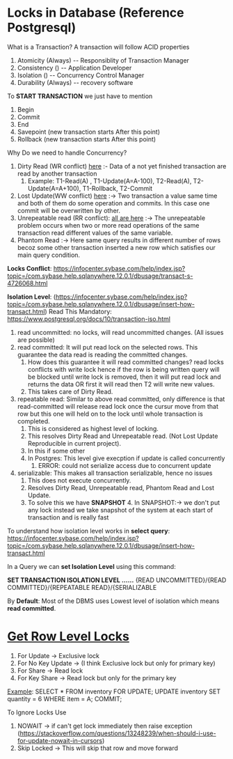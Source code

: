 # Locks in Database (Reference Postgresql)

What is a Transaction?
A transaction will follow ACID properties
1. Atomicity (Always) -- Responsiblity of Transaction Manager
2. Consistency () -- Application Developer
3. Isolation () -- Concurrency Control Manager 
4. Durability (Always) -- recovery software

To **START TRANSACTION** we just have to mention 
1. Begin
2. Commit
3. End
4. Savepoint (new transaction starts After this point)
5. Rollback (new transaction starts After this point)

Why Do we need to handle Concurrency?
1. Dirty Read (WR conflict) [here](https://www.tutorialspoint.com/what-is-dirty-read-in-a-transaction-dbms) :- Data of a not yet finished transaction are read by another transaction
   1. Example: T1-Read(A) , T1-Update(A=A-100), T2-Read(A), T2-Update(A=A+100), T1-Rollback, T2-Commit
2. Lost Update(WW conflict) [here](https://www.tutorialspoint.com/explain-the-main-problems-in-concurrency-control-dbms) :-> Two transaction a value same time and both of them do some operation and commits. In this case one commit will be overwritten by other.
3. Unrepeatable read (RR conflict): [all are here](https://www.geeksforgeeks.org/concurrency-problems-in-dbms-transactions/) :-> The unrepeatable problem occurs when two or more read operations of the same transaction read different values of the same variable.
4. Phantom Read :-> Here same query results in different number of rows becoz some other transaction inserted a new row which satisfies our main query condition.

**Locks Conflict**: https://infocenter.sybase.com/help/index.jsp?topic=/com.sybase.help.sqlanywhere.12.0.1/dbusage/transact-s-4726068.html

**Isolation Level**: (https://infocenter.sybase.com/help/index.jsp?topic=/com.sybase.help.sqlanywhere.12.0.1/dbusage/insert-how-transact.html)
Read This Mandatory: https://www.postgresql.org/docs/10/transaction-iso.html

1. read uncommitted: no locks, will read uncommitted changes. (All issues are possible)
2. read committed: It will put read lock on the selected rows. This guarantee the data read is reading the committed changes.
   1. How does this guarantee it will read committed changes? read locks conflicts with write lock hence if the row is being written query will be blocked until write lock is removed, then it will put read lock and returns the data OR first it will read then T2 will write new values.
   2. This takes care of Dirty Read.
3. repeatable read: Similar to above read committed, only difference is that read-committed will release read lock once the cursur move from that row but this one will held on to the lock until whole transaction is completed.
   1. This is considered as highest level of locking.
   2. This resolves Dirty Read and Unrepeatable read. (Not Lost Update Reproducible in current project).
   3. In this if some other 
   4. In Postgres: This level give execption if update is called concurrently
      1. ERROR: could not serialize access due to concurrent update
4. serializable: This makes all transaction serializable, hence no issues
   1. This does not execute concurrently.
   2. Resolves Dirty Read, Unrepeatable read, Phantom Read and Lost Update.
   3. To solve this we have **SNAPSHOT**
      4. In SNAPSHOT:-> we don't put any lock instead we take snapshot of the system at each start of transaction and is really fast

To understand how isolation level works in **select query**: https://infocenter.sybase.com/help/index.jsp?topic=/com.sybase.help.sqlanywhere.12.0.1/dbusage/insert-how-transact.html

In a Query we can **set Isolation Level** using this command:

  **SET TRANSACTION ISOLATION LEVEL ......**
  {READ UNCOMMITTED}/{READ COMMITTED}/{REPEATABLE READ}/{SERIALIZABLE

By **Default**: Most of the DBMS uses Lowest level of isolation which means **read committed**.

# [Get Row Level Locks](https://www.postgresql.org/docs/current/explicit-locking.html#LOCKING-ROWS)
1. For Update -> Exclusive lock
2. For No Key Update -> (I think Exclusive lock but only for primary key)
3. For Share -> Read lock
4. For Key Share -> Read lock but only for the primary key

[Example](https://levelup.gitconnected.com/preventing-data-inconsistencies-in-mysql-strategies-for-avoiding-lost-updates-cfdb04107f7c): SELECT * FROM inventory FOR UPDATE;
UPDATE inventory SET quantity = 6 WHERE item = A; COMMIT;

To Ignore Locks Use
1. NOWAIT -> if can't get lock immediately then raise exception (https://stackoverflow.com/questions/13248239/when-should-i-use-for-update-nowait-in-cursors)
2. Skip Locked -> This will skip that row and move forward





